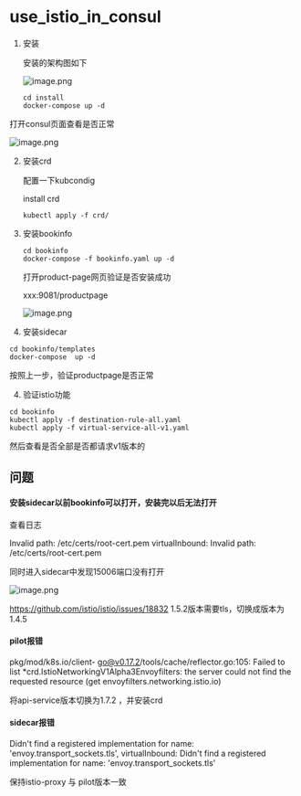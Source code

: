 # use_istio_in_consul



1. 安装

   安装的架构图如下

   ![image.png](http://ww1.sinaimg.cn/mw690/654fc08fly1gf9dey83tij20cm05b3z7.jpg)

   ```
   cd install
   docker-compose up -d
   ```

打开consul页面查看是否正常

![image.png](http://ww1.sinaimg.cn/mw690/654fc08fly1gf9cxdecrvj21h00fatbs.jpg)

2. 安装crd

   配置一下kubcondig

   install crd

   ```
   kubectl apply -f crd/
   ```

   

3. 安装bookinfo

   ```
   cd bookinfo
   docker-compose -f bookinfo.yaml up -d 
   ```

   打开product-page网页验证是否安装成功

   xxx:9081/productpage

   ![image.png](http://ww1.sinaimg.cn/large/654fc08fly1gf9d0ok7yej21ha0cxtc5.jpg)

4. 安装sidecar

```
cd bookinfo/templates
docker-compose  up -d 
```

按照上一步，验证productpage是否正常

4. 验证istio功能

   

```
cd bookinfo
kubectl apply -f destination-rule-all.yaml
kubectl apply -f virtual-service-all-v1.yaml
```

然后查看是否全部是否都请求v1版本的



##  问题

####  安装sidecar以前bookinfo可以打开，安装完以后无法打开

查看日志

Invalid path: /etc/certs/root-cert.pem
virtualInbound: Invalid path: /etc/certs/root-cert.pem

同时进入sidecar中发现15006端口没有打开

![image.png](http://ww1.sinaimg.cn/mw690/654fc08fly1gf9cso5vkdj20qb053416.jpg)



https://github.com/istio/istio/issues/18832
1.5.2版本需要tls，切换成版本为1.4.5



#### pilot报错

pkg/mod/k8s.io/client-
go@v0.17.2/tools/cache/reflector.go:105: Failed to list *crd.IstioNetworkingV1Alpha3Envoyfilters: the server could not find the requested resource (get envoyfilters.networking.istio.io)

将api-service版本切换为1.7.2 ，并安装crd



#### sidecar报错

Didn't find a registered implementation for name: 'envoy.transport_sockets.tls', virtualInbound: Didn't find a registered implementation for name: 'envoy.transport_sockets.tls'

保持istio-proxy 与 pilot版本一致